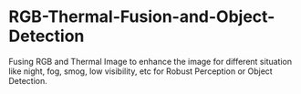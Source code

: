 # RGB-Thermal-Fusion-and-Object-Detection
Fusing RGB and Thermal Image to enhance the image for different situation like night, fog, smog, low visibility, etc for Robust Perception or Object Detection.
